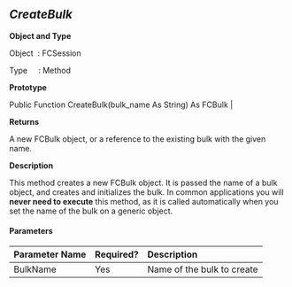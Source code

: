 _CreateBulk_
------------

**Object and Type**

Object  : FCSession

Type     : Method

**Prototype**

Public Function CreateBulk(bulk_name As String) As FCBulk |

**Returns**

A new FCBulk object, or a reference to the existing bulk with the given name.

**Description**

This method creates a new FCBulk object. It is passed the name of a bulk object, and creates and initializes the bulk. In common applications you will **never need to execute** this method, as it is called automatically when you set the name of the bulk on a generic object.

#### Parameters

| Parameter Name | Required? | Description |
|:--- |:--- |:--- |
| BulkName | Yes | Name of the bulk to create |
